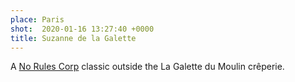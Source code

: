 ```yaml
---
place: Paris
shot:  2020-01-16 13:27:40 +0000
title: Suzanne de la Galette
---
```


A [No Rules Corp](http://norulescorp.com/) classic outside the La Galette du Moulin crêperie.
